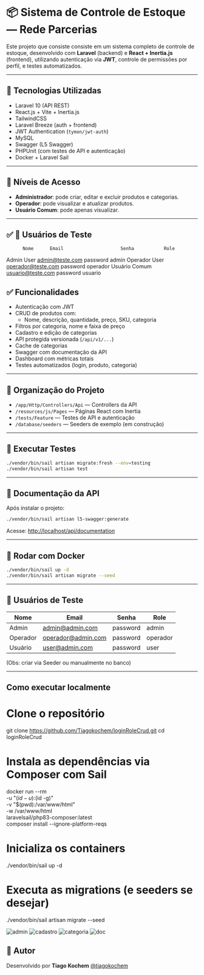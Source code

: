 # 📦 Sistema de Controle de Estoque — Rede Parcerias

Este projeto que consiste consiste em um sistema completo de controle de estoque, desenvolvido com **Laravel** (backend) e **React + Inertia.js** (frontend), utilizando autenticação via **JWT**, controle de permissões por perfil, e testes automatizados.

---

## 🚀 Tecnologias Utilizadas

- Laravel 10 (API REST)
- React.js + Vite + Inertia.js
- TailwindCSS
- Laravel Breeze (auth + frontend)
- JWT Authentication (`tymon/jwt-auth`)
- MySQL
- Swagger (L5 Swagger)
- PHPUnit (com testes de API e autenticação)
- Docker + Laravel Sail

---

## 🔐 Níveis de Acesso

- **Administrador**: pode criar, editar e excluir produtos e categorias.
- **Operador**: pode visualizar e atualizar produtos.
- **Usuário Comum**: pode apenas visualizar.

---

## ✅ 🧙 Usuários de Teste
          Nome	    Email	                  Senha	          Role
Admin     User	    admin@teste.com	        password	      admin
Operador  User	    operador@teste.com	    password	      operador
Usuário   Comum	    usuario@teste.com	      password	      usuario



## ✅ Funcionalidades

- Autenticação com JWT
- CRUD de produtos com:
  - Nome, descrição, quantidade, preço, SKU, categoria
- Filtros por categoria, nome e faixa de preço
- Cadastro e edição de categorias
- API protegida versionada (`/api/v1/...`)
- Cache de categorias
- Swagger com documentação da API
- Dashboard com métricas totais
- Testes automatizados (login, produto, categoria)

---

## 📂 Organização do Projeto

- `/app/Http/Controllers/Api` — Controllers da API
- `/resources/js/Pages` — Páginas React com Inertia
- `/tests/Feature` — Testes de API e autenticação
- `/database/seeders` — Seeders de exemplo (em construção)

---

## 🧪 Executar Testes

```bash
./vendor/bin/sail artisan migrate:fresh --env=testing
./vendor/bin/sail artisan test
```

---

## 🧾 Documentação da API

Após instalar o projeto:

```bash
./vendor/bin/sail artisan l5-swagger:generate
```

Acesse: [http://localhost/api/documentation](http://localhost/api/documentation)

---

## 🐳 Rodar com Docker

```bash
./vendor/bin/sail up -d
./vendor/bin/sail artisan migrate --seed
```

---

## 🧙 Usuários de Teste

| Nome       | Email               | Senha     | Role       |
|------------|---------------------|-----------|------------|
| Admin      | admin@admin.com     | password  | admin      |
| Operador   | operador@admin.com  | password  | operador   |
| Usuário    | user@admin.com      | password  | user       |

(Obs: criar via Seeder ou manualmente no banco)

---

## Como executar localmente

# Clone o repositório
git clone https://github.com/Tiagokochem/loginRoleCrud.git
cd loginRoleCrud

# Instala as dependências via Composer com Sail
docker run --rm \
  -u "$(id -u):$(id -g)" \
  -v "$(pwd):/var/www/html" \
  -w /var/www/html \
  laravelsail/php83-composer:latest \
  composer install --ignore-platform-reqs

# Inicializa os containers
./vendor/bin/sail up -d

# Executa as migrations (e seeders se desejar)
./vendor/bin/sail artisan migrate --seed

![admin](https://github.com/user-attachments/assets/ac22f249-210e-492b-92fb-53202bd19df7)
![cadastro](https://github.com/user-attachments/assets/b3df99fe-42c5-4a0b-b829-494fc462536a)
![categoria](https://github.com/user-attachments/assets/2e2f6d25-bfd6-43f2-adbc-843c09885674)
![doc](https://github.com/user-attachments/assets/c8f53800-24a0-444d-94f0-34f1022c73b9)



## 🧠 Autor

Desenvolvido por **Tiago Kochem** [@tiagokochem](https://github.com/tiagokochem)
